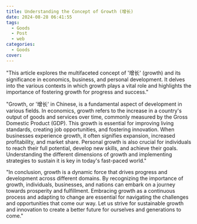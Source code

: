 ```yaml
---
title: Understanding the Concept of Growth (增长)
date: 2024-08-28 06:41:55
tags:
  - Goods
  - Post
  - web
categories:
  - Goods
cover: 
---
```


"This article explores the multifaceted concept of '增长' (growth) and its significance in economics, business, and personal development. It delves into the various contexts in which growth plays a vital role and highlights the importance of fostering growth for progress and success."

"Growth, or '增长' in Chinese, is a fundamental aspect of development in various fields. In economics, growth refers to the increase in a country's output of goods and services over time, commonly measured by the Gross Domestic Product (GDP). This growth is essential for improving living standards, creating job opportunities, and fostering innovation. When businesses experience growth, it often signifies expansion, increased profitability, and market share. Personal growth is also crucial for individuals to reach their full potential, develop new skills, and achieve their goals. Understanding the different dimensions of growth and implementing strategies to sustain it is key in today's fast-paced world."

"In conclusion, growth is a dynamic force that drives progress and development across different domains. By recognizing the importance of growth, individuals, businesses, and nations can embark on a journey towards prosperity and fulfillment. Embracing growth as a continuous process and adapting to change are essential for navigating the challenges and opportunities that come our way. Let us strive for sustainable growth and innovation to create a better future for ourselves and generations to come."
